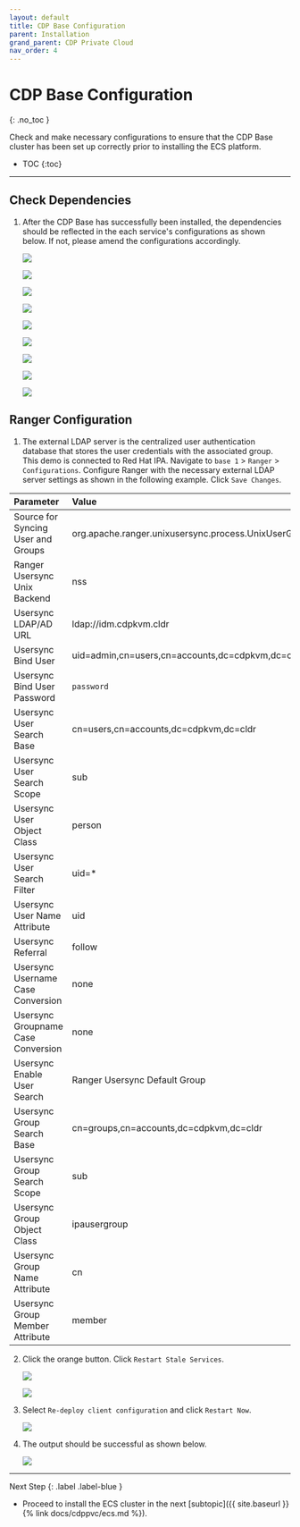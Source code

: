 ```yaml
---
layout: default
title: CDP Base Configuration
parent: Installation
grand_parent: CDP Private Cloud
nav_order: 4
---
```


# CDP Base Configuration
{: .no_toc }

Check and make necessary configurations to ensure that the CDP Base cluster has been set up correctly prior to installing the ECS platform. 

- TOC
{:toc}

---

## Check Dependencies

1. After the CDP Base has successfully been installed, the dependencies should be reflected in the each service's configurations as shown below. If not, please amend the configurations accordingly.

    ![](../../assets/images/cdpbase/hiveconfig.png)
    
    ![](../../assets/images/cdpbase/atlasconfig.png)
    
    ![](../../assets/images/cdpbase/solrconfig.png)
    
    ![](../../assets/images/cdpbase/hdfsconfig.png)
    
    ![](../../assets/images/cdpbase/yarnconfig.png)
    
    ![](../../assets/images/cdpbase/kafkaconfig.png)

    ![](../../assets/images/cdpbase/hbaseconfig.png)

    ![](../../assets/images/cdpbase/yarnqueueconfig.png)
    
    ![](../../assets/images/cdpbase/ozone.png)
     

## Ranger Configuration

1. The external LDAP server is the centralized user authentication database that stores the user credentials with the associated group. This demo is connected to Red Hat IPA. Navigate to `base 1` > `Ranger` > `Configurations`. Configure Ranger with the necessary external LDAP server settings as shown in the following example. Click `Save Changes`.

| Parameter       | Value         |
|:----------------|:------------------|
| Source for Syncing User and Groups | org.apache.ranger.unixusersync.process.UnixUserGroupBuilder  | 
| Ranger Usersync Unix Backend  | nss  | 
| Usersync LDAP/AD URL | ldap://idm.cdpkvm.cldr  | 
| Usersync Bind User | uid=admin,cn=users,cn=accounts,dc=cdpkvm,dc=cldr  | 
| Usersync Bind User Password | `password`  | 
| Usersync User Search Base | cn=users,cn=accounts,dc=cdpkvm,dc=cldr  | 
| Usersync User Search Scope |  sub | 
| Usersync User Object Class  | person  | 
| Usersync User Search Filter | uid=*  | 
| Usersync User Name Attribute |  uid | 
| Usersync Referral | follow | 
| Usersync Username Case Conversion | none | 
| Usersync Groupname Case Conversion | none | 
| Usersync Enable User Search | Ranger Usersync Default Group | 
| Usersync Group Search Base | cn=groups,cn=accounts,dc=cdpkvm,dc=cldr | 
| Usersync Group Search Scope | sub | 
| Usersync Group Object Class | ipausergroup | 
| Usersync Group Name Attribute | cn | 
| Usersync Group Member Attribute | member | 

2. Click the orange button. Click `Restart Stale Services`.

    ![](../../assets/images/cdpbase/rangersetting1.png)
    
    ![](../../assets/images/cdpbase/rangersetting2.png)
    
3. Select `Re-deploy client configuration` and click `Restart Now`.

    ![](../../assets/images/cdpbase/rangersetting3.png)
    
4. The output should be successful as shown below.

    ![](../../assets/images/cdpbase/rangersetting4.png)    
        
---  

   Next Step
   {: .label .label-blue }
   
- Proceed to install the ECS cluster in the next [subtopic]({{ site.baseurl }}{% link docs/cdppvc/ecs.md %}).